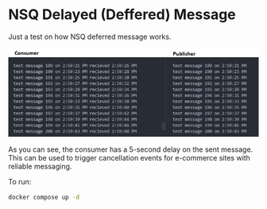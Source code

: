 # NSQ Delayed (Deffered) Message

Just a test on how NSQ deferred message works.

![Logs](/logs.png)

As you can see, the consumer has a 5-second delay on the sent message. This can be used to trigger cancellation events for e-commerce sites with reliable messaging.

To run:
```sh
docker compose up -d
```
